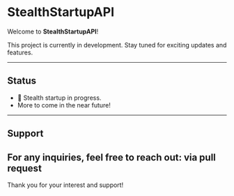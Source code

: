 # StealthStartupAPI

Welcome to **StealthStartupAPI**!

This project is currently in development. Stay tuned for exciting updates and features.

---

## Status
- 🚀 Stealth startup in progress.
- More to come in the near future!

---

## Support
For any inquiries, feel free to reach out:
via pull request 
---

Thank you for your interest and support!
